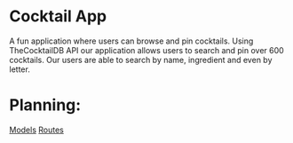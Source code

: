 # Cocktail App <br>
A fun application where users can browse and pin cocktails.
Using TheCocktailDB API our application allows users to search and pin over 600 cocktails. Our users are able to search by name, ingredient and even by letter.

# Planning:
[Models](https://res.cloudinary.com/dqutmt6jn/image/upload/v1624036030/models_jb7njt.png)
[Routes](https://res.cloudinary.com/dqutmt6jn/image/upload/v1624036778/RoutesP3_copabo.png)


